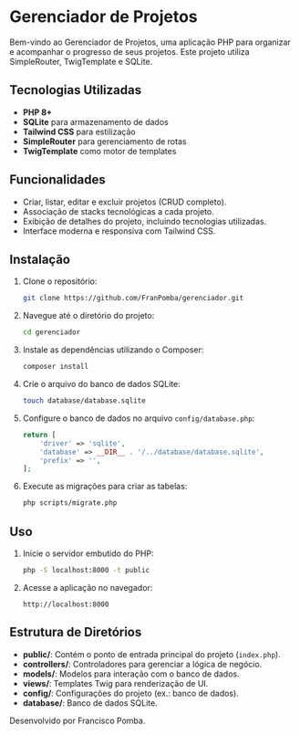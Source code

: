 # Gerenciador de Projetos

Bem-vindo ao Gerenciador de Projetos, uma aplicação PHP para organizar e acompanhar o progresso de seus projetos. Este projeto utiliza SimpleRouter, TwigTemplate e SQLite.

## Tecnologias Utilizadas

- **PHP 8+**
- **SQLite** para armazenamento de dados
- **Tailwind CSS** para estilização
- **SimpleRouter** para gerenciamento de rotas
- **TwigTemplate** como motor de templates

## Funcionalidades

- Criar, listar, editar e excluir projetos (CRUD completo).
- Associação de stacks tecnológicas a cada projeto.
- Exibição de detalhes do projeto, incluindo tecnologias utilizadas.
- Interface moderna e responsiva com Tailwind CSS.

## Instalação

1. Clone o repositório:
   ```bash
   git clone https://github.com/FranPomba/gerenciador.git
   ```
2. Navegue até o diretório do projeto:
   ```bash
   cd gerenciador
   ```
3. Instale as dependências utilizando o Composer:
   ```bash
   composer install
   ```
4. Crie o arquivo do banco de dados SQLite:
   ```bash
   touch database/database.sqlite
   ```
5. Configure o banco de dados no arquivo `config/database.php`:
   ```php
   return [
       'driver' => 'sqlite',
       'database' => __DIR__ . '/../database/database.sqlite',
       'prefix' => '',
   ];
   ```
6. Execute as migrações para criar as tabelas:
   ```bash
   php scripts/migrate.php
   ```

## Uso

1. Inicie o servidor embutido do PHP:
   ```bash
   php -S localhost:8000 -t public
   ```
2. Acesse a aplicação no navegador:
   ```
   http://localhost:8000
   ```

## Estrutura de Diretórios

- **public/**: Contém o ponto de entrada principal do projeto (`index.php`).
- **controllers/**: Controladores para gerenciar a lógica de negócio.
- **models/**: Modelos para interação com o banco de dados.
- **views/**: Templates Twig para renderização de UI.
- **config/**: Configurações do projeto (ex.: banco de dados).
- **database/**: Banco de dados SQLite.


Desenvolvido por Francisco Pomba.

